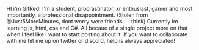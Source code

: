 HI i'm GitRed! I'm a student, procrastinator, xr enthusiast, gamer and most importantly, a professional disappointment. (Stolen from @Just5MoreMinutes, dont worry were friends... i think) Currently im learning js, html, css and C#. All becaue of a single project more on that when i feel like i want to start posting about it. If you want to collaborate with me hit me up on twitter or discord, help is always appreciated!

<!---
GitRedLord/GitRedLord is a ✨ special ✨ repository because its `README.md` (this file) appears on your GitHub profile.
You can click the Preview link to take a look at your changes.
--->
